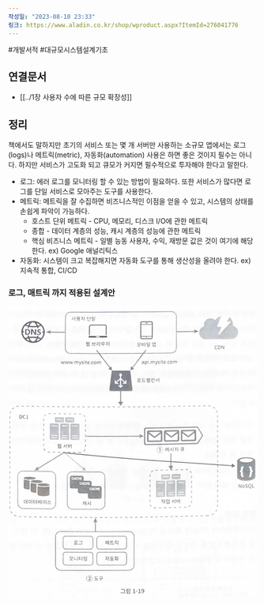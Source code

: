 ```yaml
---
작성일: "2023-08-10 23:33"
링크: https://www.aladin.co.kr/shop/wproduct.aspx?ItemId=276041776
---
```

#개발서적 #대규모시스템설계기초
## 연결문서
- [[../1장 사용자 수에 따른 규모 확장성]]

## 정리
책에서도 말하지만 초기의 서비스 또는 몇 개 서버만 사용하는 소규모 앱에서는 로그(logs)나 메트릭(metric), 자동화(automation) 사용은 하면 좋은 것이지 필수는 아니다. 하지만 서비스가 고도화 되고 큐모가 커지면 필수적으로 투자해야 한다고 말한다.

- 로그: 에러 로그를 모니터링 할 수 있는 방법이 필요하다. 또한 서비스가 많다면 로그를 단일 서비스로 모아주는 도구를 사용한다.
- 메트릭: 메트릭을 잘 수집하면 비즈니스적인 이점을 얻을 수 있고, 시스템의 상태를 손쉽게 파악이 가능하다.
	- 호스트 단위 메트릭 - CPU, 메모리, 디스크 I/O에 관한 메트릭
	- 종합 - 데이터 계층의 성능, 캐시 계층의 성능에 관한 메트릭
	- 핵심 비즈니스 메트릭 - 일별 능동 사용자, 수익, 재방문 값은 것이 여기에 해당한다. ex) Google 애널리틱스
- 자동화: 시스템이 크고 복잡해지면 자동화 도구를 통해 생산성을 올려야 한다. ex) 지속적 통합, CI/CD
### 로그, 매트릭 까지 적용된 설계안
![2020230814160138.png|500](images/Pasted%20image%2020230814160138.png)